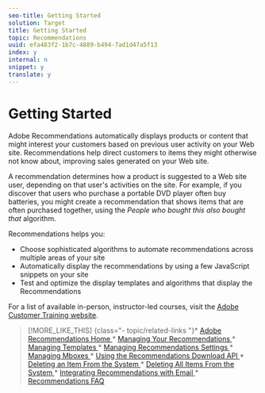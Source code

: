 ```yaml
---
seo-title: Getting Started
solution: Target
title: Getting Started
topic: Recommendations
uuid: efa483f2-1b7c-4889-b494-7ad1d47a5f13
index: y
internal: n
snippet: y
translate: y
---
```


# Getting Started

Adobe Recommendations automatically displays products or content that might interest your customers based on previous user activity on your Web site. Recommendations help direct customers to items they might otherwise not know about, improving sales generated on your Web site. 

A recommendation determines how a product is suggested to a Web site user, depending on that user's activities on the site. For example, if you discover that users who purchase a portable DVD player often buy batteries, you might create a recommendation that shows items that are often purchased together, using the *People who bought this also bought that* algorithm. 

Recommendations helps you: 


* Choose sophisticated algorithms to automate recommendations across multiple areas of your site
* Automatically display the recommendations by using a few JavaScript snippets on your site
* Test and optimize the display templates and algorithms that display the Recommendations


For a list of available in-person, instructor-led courses, visit the [ Adobe Customer Training website]( https://www.onlineregistrationcenter.com/registerlist.asp?m=313&sb=1&s=1&p=3&font=1&deh=1&rt=View%20/%20Register&group=1). 
>[!MORE_LIKE_THIS] {class="- topic/related-links "}* [ Adobe Recommendations Home ](recs_home.md#topic_74F655D8648E4586BCCFD789E60D13CE)* [ Managing Your Recommendations ](c_rec_mng_recs.md#concept_8BD886F4E0954B46B8EC0EA4626A00E1)* [ Managing Templates ](c_Managing_Templates.md#concept_C3A712A99D47406C855955161DB699A1)* [ Managing Recommendations Settings ](c_Managing_Recommendations_Settings.md#concept_70257C38F0A74F3E88B1E7ED278A8DB4)* [ Managing Mboxes ](c_Managing_Mboxes.md#concept_B2EE9F6FDDD74A5AAAE6D14C263BCDEB)* [ Using the Recommendations Download API ](r_Using_the_Recommendations_Download_API.md#reference_09DA9D1AB3884CEC9144C7BDD07AB30A)* [ Deleting an Item From the System ](r_Deleting_an_Item_From_the_System.md#reference_9D644188516045E295DD69065118ED2D)* [ Deleting All Items From the System ](r_Deleting_All_Items_From_the_System.md#reference_A916F48DE01E41DA81F2C35AF2A5E58F)* [ Integrating Recommendations with Email ](r_Integrating_Recommendations_with_Email.md#reference_256B16C894864F24AF970E43DC174420)* [ Recommendations FAQ ](r_Recommendations_FAQ.md#reference_72906D385558428C8190721E2E437855)